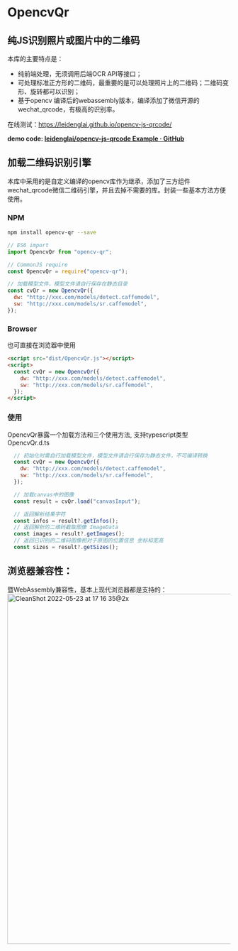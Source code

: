 # OpencvQr
## 纯JS识别照片或图片中的二维码
本库的主要特点是：
* 纯前端处理，无须调用后端OCR API等接口；
* 可处理标准正方形的二维码，最重要的是可以处理照片上的二维码；二维码变形、旋转都可以识别；
* 基于opencv 编译后的webassembly版本，编译添加了微信开源的wechat_qrcode，有极高的识别率。


在线测试：https://leidenglai.github.io/opencv-js-qrcode/

**demo code:  [leidenglai/opencv-js-qrcode Example · GitHub](https://github.com/leidenglai/opencv-js-qrcode/tree/master/example)**

## 加载二维码识别引擎
本库中采用的是自定义编译的opencv库作为继承，添加了三方组件wechat_qrcode微信二维码引擎，并且去掉不需要的库。封装一些基本方法方便使用。

### NPM

``` sh
npm install opencv-qr --save
```


``` javascript
// ES6 import
import OpencvQr from "opencv-qr";

// CommonJS require
const OpencvQr = require("opencv-qr");

// 加载模型文件，模型文件请自行保存在静态目录
const cvQr = new OpencvQr({
  dw: "http://xxx.com/models/detect.caffemodel",
  sw: "http://xxx.com/models/sr.caffemodel",
});

```

### Browser

也可直接在浏览器中使用

``` html
<script src="dist/OpencvQr.js"></script>
<script>
  const cvQr = new OpencvQr({
    dw: "http://xxx.com/models/detect.caffemodel",
    sw: "http://xxx.com/models/sr.caffemodel",
  });
</script>

```


### 使用

OpencvQr暴露一个加载方法和三个使用方法, 支持typescript类型 OpencvQr.d.ts

``` javascript
  // 初始化时需自行加载模型文件，模型文件请自行保存为静态文件，不可编译转换
  const cvQr = new OpencvQr({
    dw: "http://xxx.com/models/detect.caffemodel",
    sw: "http://xxx.com/models/sr.caffemodel",
  });

  // 加载canvas中的图像
  const result = cvQr.load("canvasInput");

  // 返回解析结果字符
  const infos = result?.getInfos();
  // 返回解析的二维码截取图像 ImageData
  const images = result?.getImages();
  // 返回已识别的二维码图像相对于原图的位置信息 坐标和宽高
  const sizes = result?.getSizes();

```


## 浏览器兼容性：
暨WebAssembly兼容性，基本上现代浏览器都是支持的：
<img width="789" alt="CleanShot 2022-05-23 at 17 16 35@2x" src="https://user-images.githubusercontent.com/11383747/169796444-07af908a-48a6-448f-b458-56175ad2576d.png">

